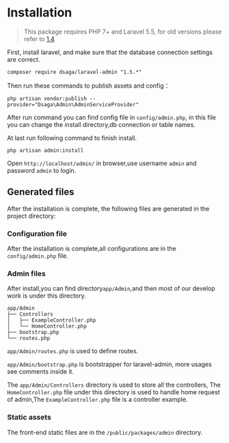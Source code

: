 # Installation

> This package requires PHP 7+ and Laravel 5.5, for old versions please refer to [1.4](http://laravel-admin.org/docs/v1.4/#/)

First, install laravel, and make sure that the database connection settings are correct.

```
composer require dsaga/laravel-admin "1.5.*"

```

Then run these commands to publish assets and config：

```
php artisan vendor:publish --provider="Dsaga\Admin\AdminServiceProvider"
```
After run command you can find config file in `config/admin.php`, in this file you can change the install directory,db connection or table names.

At last run following command to finish install. 
```
php artisan admin:install
```

Open `http://localhost/admin/` in browser,use username `admin` and password `admin` to login.

## Generated files

After the installation is complete, the following files are generated in the project directory:

### Configuration file

After the installation is complete,all configurations are in the `config/admin.php` file.

### Admin files
After install,you can find directory`app/Admin`,and then most of our develop work is under this directory.

```
app/Admin
├── Controllers
│   ├── ExampleController.php
│   └── HomeController.php
├── bootstrap.php
└── routes.php
```

`app/Admin/routes.php` is used to define routes.

`app/Admin/bootstrap.php` is bootstrapper for laravel-admin, more usages see comments inside it.

The `app/Admin/Controllers` directory is used to store all the controllers, The `HomeController.php` file under this directory is used to handle home request of admin,The `ExampleController.php` file is a controller example.

### Static assets

The front-end static files are in the `/public/packages/admin` directory.